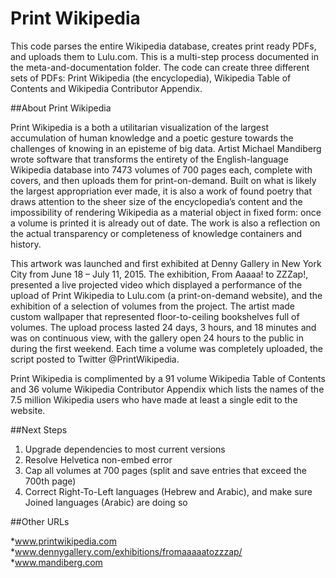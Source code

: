 Print Wikipedia
==============

This code parses the entire Wikipedia database, creates print ready PDFs, and uploads them to Lulu.com. This is a multi-step process documented in the meta-and-documentation folder. The code can create three different sets of PDFs: Print Wikipedia (the encyclopedia), Wikipedia Table of Contents and Wikipedia Contributor Appendix.

##About Print Wikipedia

Print Wikipedia is a both a utilitarian visualization of the largest accumulation of human knowledge and a poetic gesture towards the challenges of knowing in an episteme of big data. Artist Michael Mandiberg wrote software that transforms the entirety of the English-language Wikipedia database into 7473 volumes of 700 pages each, complete with covers, and then uploads them for print-on-demand. Built on what is likely the largest appropriation ever made, it is also a work of found poetry that draws attention to the sheer size of the encyclopedia’s content and the impossibility of rendering Wikipedia as a material object in fixed form: once a volume is printed it is already out of date. The work is also a reflection on the actual transparency or completeness of knowledge containers and history.

This artwork was launched and first exhibited at Denny Gallery in New York City from June 18 – July 11, 2015. The exhibition, From Aaaaa! to ZZZap!, presented a live projected video which displayed a performance of the upload of Print Wikipedia to Lulu.com (a print-on-demand website), and the exhibition of a selection of volumes from the project. The artist made custom wallpaper that represented floor-to-ceiling bookshelves full of volumes. The upload process lasted 24 days, 3 hours, and 18 minutes and was on continuous view, with the gallery open 24 hours to the public in during the first weekend. Each time a volume was completely uploaded, the script posted to Twitter @PrintWikipedia. 

Print Wikipedia is complimented by a 91 volume Wikipedia Table of Contents and 36 volume Wikipedia Contributor Appendix which lists the names of the 7.5 million Wikipedia users who have made at least a single edit to the website.

##Next Steps

1. Upgrade dependencies to most current versions
2. Resolve Helvetica non-embed error
3. Cap all volumes at 700 pages (split and save entries that exceed the 700th page)
4. Correct Right-To-Left languages (Hebrew and Arabic), and make sure Joined languages (Arabic) are doing so

##Other URLs

*www.printwikipedia.com
*www.dennygallery.com/exhibitions/fromaaaaatozzzap/
*www.mandiberg.com
